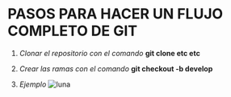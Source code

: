 # PASOS PARA HACER UN FLUJO COMPLETO DE GIT

1. *Clonar el repositorio con el comando*
**git clone etc etc**

2. *Crear las ramas con el comando*
**git checkout -b develop**

3. *Ejemplo*
![luna](https://estaticos.muyinteresante.es/uploads/images/article/5821d6e45bafe891968b4569/superluna-14n_0.jpg "De 150 x 150 píxeles")
